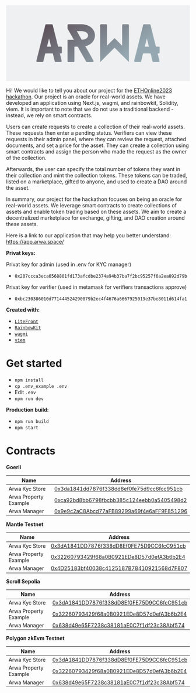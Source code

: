 ![](./.github/logo.png)

Hi! We would like to tell you about our project for the [ETHOnline2023 hackathon](https://ethglobal.com/events/ethonline2023). Our project is an oracle for real-world assets. We have developed an application using Next.js, wagmi, and rainbowkit, Solidity, viem. It is important to note that we do not use a traditional backend - instead, we rely on smart contracts.

Users can create requests to create a collection of their real-world assets. These requests then enter a pending status. Verifiers can view these requests in their admin panel, where they can review the request, attached documents, and set a price for the asset. They can create a collection using smart contracts and assign the person who made the request as the owner of the collection.

Afterwards, the user can specify the total number of tokens they want in their collection and mint the collection tokens. These tokens can be traded, listed on a marketplace, gifted to anyone, and used to create a DAO around the asset.

In summary, our project for the hackathon focuses on being an oracle for real-world assets. We leverage smart contracts to create collections of assets and enable token trading based on these assets. We aim to create a decentralized marketplace for exchange, gifting, and DAO creation around these assets.

Here is a link to our application that may help you better understand: https://app.arwa.space/

**Privat keys:**

Privat key for admin (used in .env for KYC manager) 
- `0x207ccca3eca6568801fd173afcdbe2374a94b37ba7f2bc95257f6a2ea892d79b`

Privat key for verifier (used in metamask for verifiers transactions approve)
- `0xbc230386010d771444524290879b2ec4f4676a6667925019e37be8011d614fa1`

**Created with:**

- [`LiteFront`](https://github.com/uxname/litefront)
- [`RainbowKit`](https://www.rainbowkit.com/)
- [`wagmi`](https://wagmi.sh/)
- [`viem`](https://viem.sh/)

# Get started
- `npm install`
-  `cp .env_example .env`
- Edit `.env`
- `npm run dev`

**Production build:**
- `npm run build`
- `npm start`

# Contracts

**Goerli**

| Name | Address |
| -------- | ------- |
| Arwa Kyc Store | [0x3da1841dd7876f338dd8ef0fe75d9cc6fcc951cb](https://goerli.etherscan.io/address/0x3da1841dd7876f338dd8ef0fe75d9cc6fcc951cb) |
| Arwa Property Example | [0xca92bd8bb6798fbcbb385c124eebb0a5405498d2](https://goerli.etherscan.io/address/0xca92bd8bb6798fbcbb385c124eebb0a5405498d2) |
| Arwa Manager | [0x9e9c2aC8Abcd77aFB89299a69f4e6aFF9F851296](https://goerli.etherscan.io/address/0x7370d4e1E6d92E317D8fAacE71D1d2474f44E879) |


**Mantle Testnet**

| Name | Address |
| -------- | ------- |
| Arwa Kyc Store | [0x3dA1841DD7876f338dD8Ef0FE75D9CC6fcC951cb](https://explorer.testnet.mantle.xyz/address/0x3dA1841DD7876f338dD8Ef0FE75D9CC6fcC951cb) |
| Arwa Property Example | [0x32260793429f68a0B0921EDe8D57d0efA3b6b2E4](https://explorer.testnet.mantle.xyz/address/0x32260793429f68a0B0921EDe8D57d0efA3b6b2E4) |
| Arwa Manager | [0x4D25183bf40038c4125187B78410921568d7F807](https://explorer.testnet.mantle.xyz/address/0x4D25183bf40038c4125187B78410921568d7F807) |


**Scroll Sepolia**

| Name | Address |
| -------- | ------- |
| Arwa Kyc Store | [0x3dA1841DD7876f338dD8Ef0FE75D9CC6fcC951cb](https://sepolia.scrollscan.dev/address/0x3dA1841DD7876f338dD8Ef0FE75D9CC6fcC951cb) |
| Arwa Property Example | [0x32260793429f68a0B0921EDe8D57d0efA3b6b2E4](https://sepolia.scrollscan.dev/address/0x32260793429f68a0B0921EDe8D57d0efA3b6b2E4) |
| Arwa Manager | [0x638d49e65F7238c38181aE0C7f1df23c38Abf574](https://sepolia.scrollscan.dev/address/0x638d49e65F7238c38181aE0C7f1df23c38Abf574) |


**Polygon zkEvm Testnet**

| Name | Address |
| -------- | ------- |
| Arwa Kyc Store | [0x3dA1841DD7876f338dD8Ef0FE75D9CC6fcC951cb](https://testnet-zkevm.polygonscan.com/address/0x3dA1841DD7876f338dD8Ef0FE75D9CC6fcC951cb) |
| Arwa Property Example | [0x32260793429f68a0B0921EDe8D57d0efA3b6b2E4](https://testnet-zkevm.polygonscan.com/address/0x32260793429f68a0B0921EDe8D57d0efA3b6b2E4) |
| Arwa Manager | [0x638d49e65F7238c38181aE0C7f1df23c38Abf574](https://testnet-zkevm.polygonscan.com/address/0x638d49e65F7238c38181aE0C7f1df23c38Abf574) |



